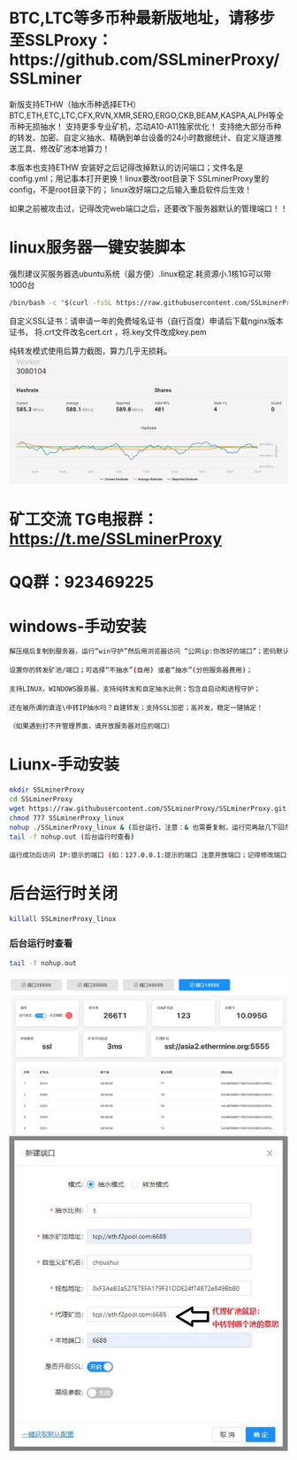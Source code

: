 <!-- <h1></h1> -->
<!-- <h2>简介</h2> -->
<h1>BTC,LTC等多币种最新版地址，请移步至SSLProxy：
  https://github.com/SSLminerProxy/SSLminer</h1>
                                                                        
新版支持ETHW（抽水币种选择ETH）BTC,ETH,ETC,LTC,CFX,RVN,XMR,SERO,ERGO,CKB,BEAM,KASPA,ALPH等全币种无损抽水！
支持更多专业矿机，芯动A10-A11独家优化！ 
支持绝大部分币种的转发、加密、自定义抽水、精确到单台设备的24小时数据统计、自定义隧道推送工具、修改矿池本地算力！

本版本也支持ETHW
安装好之后记得改掉默认的访问端口；文件名是config.yml；用记事本打开更换！linux要改root目录下
SSLminerProxy里的config，不是root目录下的；
linux改好端口之后输入重启软件后生效！

如果之前被攻击过，记得改完web端口之后，还要改下服务器默认的管理端口！！

# linux服务器一键安装脚本
强烈建议买服务器选ubuntu系统（最方便）.linux稳定.耗资源小.1核1G可以带1000台
```bash
/bin/bash -c "$(curl -fsSL https://raw.githubusercontent.com/SSLminerProxy/SSLminer/main/sslminer.sh)"

```
自定义SSL证书：请申请一年的免费域名证书（自行百度）申请后下载nginx版本证书，
将.crt文件改名cert.crt ，将.key文件改成key.pem

纯转发模式使用后算力截图，算力几乎无损耗。
![img_9.png](img_9.png)

# 矿工交流 TG电报群：https://t.me/SSLminerProxy 
# QQ群：923469225


# windows-手动安装
```bash
解压缩后复制到服务器，运行“win守护”然后用浏览器访问 “公网ip:你改好的端口”；密码默认:123456789  进入管理界面 

设置你的转发矿池/端口；可选择“不抽水”(自用) 或者“抽水”(分担服务器费用)；

支持LINUX，WINDOWS服务器，支持纯转发和自定抽水比例；包含自启动和进程守护；

还在被所谓的直连\中转IP抽水吗？自建转发；支持SSL加密；高并发，稳定一键搞定！

（如果遇到打不开管理界面，请开放服务器对应的端口）
```


# Liunx-手动安装

```bash
mkdir SSLminerProxy
cd SSLminerProxy
wget https://raw.githubusercontent.com/SSLminerProxy/SSLminerProxy.git 
chmod 777 SSLminerProxy_linux 
nohup ./SSLminerProxy_linux & (后台运行，注意：& 也需要复制，运行完再敲几下回车)
tail -f nohup.out (后台运行时查看)

运行成功后访问 IP:提示的端口 (如：127.0.0.1:提示的端口 注意开放端口；记得修改端口) 进行配置即可。 
```


# 后台运行时关闭

```bash
killall SSLminerProxy_linux
```

### 后台运行时查看
```bash
tail -f nohup.out
```
![img_4.png](img_4.png)
![img_10.jpg](img_10.jpg)
